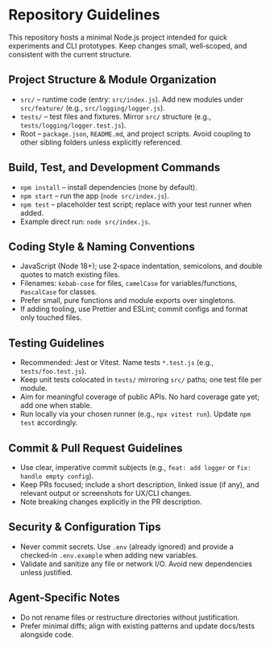 # Repository Guidelines

This repository hosts a minimal Node.js project intended for quick experiments and CLI prototypes. Keep changes small, well‑scoped, and consistent with the current structure.

## Project Structure & Module Organization
- `src/` – runtime code (entry: `src/index.js`). Add new modules under `src/feature/` (e.g., `src/logging/logger.js`).
- `tests/` – test files and fixtures. Mirror `src/` structure (e.g., `tests/logging/logger.test.js`).
- Root – `package.json`, `README.md`, and project scripts. Avoid coupling to other sibling folders unless explicitly referenced.

## Build, Test, and Development Commands
- `npm install` – install dependencies (none by default).
- `npm start` – run the app (`node src/index.js`).
- `npm test` – placeholder test script; replace with your test runner when added.
- Example direct run: `node src/index.js`.

## Coding Style & Naming Conventions
- JavaScript (Node 18+); use 2‑space indentation, semicolons, and double quotes to match existing files.
- Filenames: `kebab-case` for files, `camelCase` for variables/functions, `PascalCase` for classes.
- Prefer small, pure functions and module exports over singletons.
- If adding tooling, use Prettier and ESLint; commit configs and format only touched files.

## Testing Guidelines
- Recommended: Jest or Vitest. Name tests `*.test.js` (e.g., `tests/foo.test.js`).
- Keep unit tests colocated in `tests/` mirroring `src/` paths; one test file per module.
- Aim for meaningful coverage of public APIs. No hard coverage gate yet; add one when stable.
- Run locally via your chosen runner (e.g., `npx vitest run`). Update `npm test` accordingly.

## Commit & Pull Request Guidelines
- Use clear, imperative commit subjects (e.g., `feat: add logger` or `fix: handle empty config`).
- Keep PRs focused; include a short description, linked issue (if any), and relevant output or screenshots for UX/CLI changes.
- Note breaking changes explicitly in the PR description.

## Security & Configuration Tips
- Never commit secrets. Use `.env` (already ignored) and provide a checked‑in `.env.example` when adding new variables.
- Validate and sanitize any file or network I/O. Avoid new dependencies unless justified.

## Agent‑Specific Notes
- Do not rename files or restructure directories without justification.
- Prefer minimal diffs; align with existing patterns and update docs/tests alongside code.
